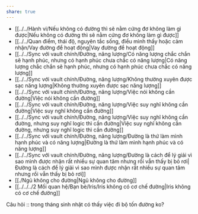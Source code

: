 ```yaml
---
share: true
---
```

- [[../../Hành vi/Nếu không có đường thì sẽ nằm cứng đơ không làm gì được|Nếu không có đường thì sẽ nằm cứng đơ không làm gì được]]
- [[../../Quan điểm, thái độ, nguyên tắc sống, điều mình thấy hoặc cảm nhận/Vay đường để hoạt động|Vay đường để hoạt động]]
- [[../../Sync với vault chính/Đường, năng lượng/Có năng lượng chắc chắn sẽ hạnh phúc, nhưng có hạnh phúc chưa chắc có năng lượng|Có năng lượng chắc chắn sẽ hạnh phúc, nhưng có hạnh phúc chưa chắc có năng lượng]]
- [[../../Sync với vault chính/Đường, năng lượng/Không thường xuyên được sạc năng lượng|Không thường xuyên được sạc năng lượng]]
- [[../../Sync với vault chính/Đường, năng lượng/Việc nói không cần đường|Việc nói không cần đường]]
- [[../../Sync với vault chính/Đường, năng lượng/Việc suy nghĩ không cần đường|Việc suy nghĩ không cần đường]]
- [[../../Sync với vault chính/Đường, năng lượng/Việc suy nghĩ không cần đường, nhưng suy nghĩ logic thì cần đường|Việc suy nghĩ không cần đường, nhưng suy nghĩ logic thì cần đường]]
- [[../../Sync với vault chính/Đường, năng lượng/Đường là thứ làm mình hạnh phúc và có năng lượng|Đường là thứ làm mình hạnh phúc và có năng lượng]]
- [[../../Sync với vault chính/Đường, năng lượng/Đường là cách để lý giải vì sao mình được nhận rất nhiều sự quan tâm nhưng rồi vẫn thấy bị bỏ rơi|Đường là cách để lý giải vì sao mình được nhận rất nhiều sự quan tâm nhưng rồi vẫn thấy bị bỏ rơi]]
- [[./Ngủ không cho đường|Ngủ không cho đường]]
- [[../../../2 Mối quan hệ/Bạn bè/Iris/Iris không có cơ chế đường|Iris không có cơ chế đường]]

Câu hỏi :: trong tháng sinh nhật có thấy việc đi bộ tốn đường ko?